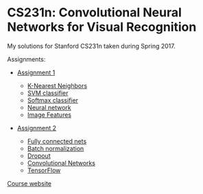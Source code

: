 # CS231n: Convolutional Neural Networks for Visual Recognition

My solutions for Stanford CS231n taken during Spring 2017.

Assignments:
- [Assignment 1](http://cs231n.github.io/assignments2017/assignment1/)
  - [K-Nearest Neighbors](assignment1/knn.ipynb)
  - [SVM classifier](assignment1/svm.ipynb)
  - [Softmax classifier](assignment1/softmax.ipynb)
  - [Neural network](assignment1/two_layer_net.ipynb)
  - [Image Features](assignment1/features.ipynb)

- [Assignment 2](http://cs231n.github.io/assignments2017/assignment2/)
  - [Fully connected nets](assignment2/FullyConnectedNets.ipynb)
  - [Batch normalization](assignment2/BatchNormalization.ipynb)
  - [Dropout](assignment2/Dropout.ipynb)
  - [Convolutional Networks](assignment2/ConvolutionalNetworks.ipynb)
  - [TensorFlow](assignment2/TensorFlow.ipynb)

[Course website](http://cs231n.stanford.edu/2017/)
